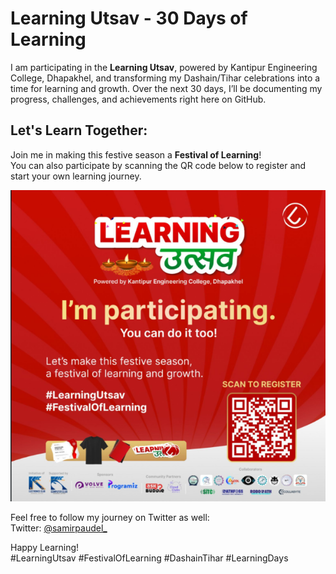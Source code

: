# Learning Utsav - 30 Days of Learning

I am participating in the **Learning Utsav**, powered by Kantipur Engineering College, Dhapakhel, and transforming my Dashain/Tihar celebrations into a time for learning and growth. Over the next 30 days, I’ll be documenting my progress, challenges, and achievements right here on GitHub.

## Let's Learn Together:
Join me in making this festive season a **Festival of Learning**!  
You can also participate by scanning the QR code below to register and start your own learning journey.

![Learning Utsav QR Code](image.png)

Feel free to follow my journey on Twitter as well:  
Twitter: [@samirpaudel_](https://twitter.com/samirpaudel_)  

Happy Learning!  
#LearningUtsav #FestivalOfLearning #DashainTihar #LearningDays
